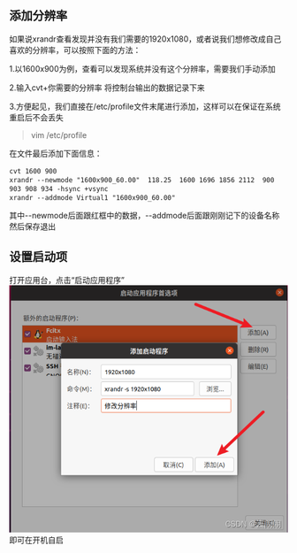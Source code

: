 ## 添加分辨率
如果说xrandr查看发现并没有我们需要的1920x1080，或者说我们想修改成自己喜欢的分辨率，可以按照下面的方法：

1.以1600x900为例，查看可以发现系统并没有这个分辨率，需要我们手动添加

2.输入cvt+你需要的分辨率
将控制台输出的数据记录下来

3.方便起见，我们直接在/etc/profile文件末尾进行添加，这样可以在保证在系统重启后不会丢失
>vim /etc/profile

在文件最后添加下面信息：
~~~
cvt 1600 900
xrandr --newmode "1600x900_60.00"  118.25  1600 1696 1856 2112  900 903 908 934 -hsync +vsync
xrandr --addmode Virtual1 "1600x900_60.00"
~~~

其中--newmode后面跟红框中的数据，--addmode后面跟刚刚记下的设备名称
然后保存退出

## 设置启动项

打开应用台，点击“启动应用程序”
![tk](tk.png)
即可在开机自启